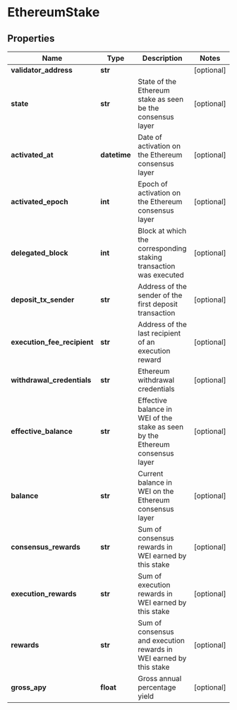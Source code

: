# EthereumStake


## Properties
Name | Type | Description | Notes
------------ | ------------- | ------------- | -------------
**validator_address** | **str** |  | [optional] 
**state** | **str** | State of the Ethereum stake as seen be the consensus layer | [optional] 
**activated_at** | **datetime** | Date of activation on the Ethereum consensus layer | [optional] 
**activated_epoch** | **int** | Epoch of activation on the Ethereum consensus layer | [optional] 
**delegated_block** | **int** | Block at which the corresponding staking transaction was executed | [optional] 
**deposit_tx_sender** | **str** | Address of the sender of the first deposit transaction | [optional] 
**execution_fee_recipient** | **str** | Address of the last recipient of an execution reward | [optional] 
**withdrawal_credentials** | **str** | Ethereum withdrawal credentials | [optional] 
**effective_balance** | **str** | Effective balance in WEI of the stake as seen by the Ethereum consensus layer | [optional] 
**balance** | **str** | Current balance in WEI on the Ethereum consensus layer | [optional] 
**consensus_rewards** | **str** | Sum of consensus rewards in WEI earned by this stake | [optional] 
**execution_rewards** | **str** | Sum of execution rewards in WEI earned by this stake | [optional] 
**rewards** | **str** | Sum of consensus and execution rewards in WEI earned by this stake | [optional] 
**gross_apy** | **float** | Gross annual percentage yield | [optional] 


